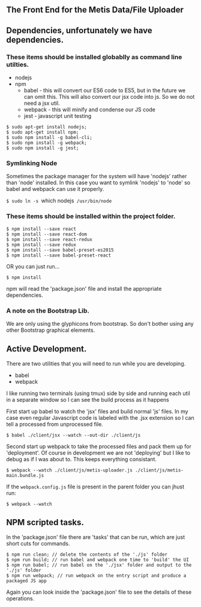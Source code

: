 ## The Front End for the Metis Data/File Uploader

## Dependencies, unfortunately we have dependencies.

### These items should be installed globablly as command line utilties.
  * nodejs
  * npm
    * babel - this will convert our ES6 code to ES5, but in the future we can omit this. This will also convert our jsx code into js. So we do not need a jsx util.
    * webpack - this will minify and condense our JS code
    * jest - javascript unit testing

  ```
  $ sudo apt-get install nodejs;
  $ sudo apt-get install npm;
  $ sudo npm install -g babel-cli;
  $ sudo npm install -g webpack;
  $ sudo npm install -g jest;
  ```

### Symlinking Node
  
  Sometimes the package manager for the system will have 'nodejs' rather than 'node' installed. In this case you want to symlink 'nodejs' to 'node' so babel and webpack can use it properly.

  `$ sudo ln -s `which nodejs` /usr/bin/node`
 
### These items should be installed within the project folder.

  ```
  $ npm install --save react
  $ npm install --save react-dom
  $ npm install --save react-redux
  $ npm install --save redux
  $ npm install --save babel-preset-es2015
  $ npm install --save babel-preset-react
  ```

  OR you can just run...

  `$ npm install`

  npm will read the 'package.json' file and install the appropriate dependencies.

### A note on the Bootstrap Lib.
  
  We are only using the glyphicons from bootstrap. So don't bother using any other Bootstrap graphical elements.

## Active Development.

  There are two utilities that you will need to run while you are developing.

  * babel
  * webpack

  I like running two terminals (using tmux) side by side and running each util in a separate window so I can see the build process as it happens

  First start up babel to watch the 'jsx' files and build normal 'js' files. In my case even regular Javascript code is labeled with the .jsx extension so I can tell a processed from unprocessed file.

  `$ babel ./client/jsx --watch --out-dir ./client/js`

  Second start up webpack to take the processed files and pack them up for 'deployment'. Of course in development we are not 'deploying' but I like to debug as if I was about to. This keeps everything consistant.

  `$ webpack --watch ./client/js/metis-uploader.js ./client/js/metis-main.bundle.js`

  If the `webpack.config.js` file is present in the parent folder you can jhust run:

  `$ webpack --watch`

## NPM scripted tasks. 

  In the 'package.json' file there are 'tasks' that can be run, which are just short cuts for commands.
  
  ```
  $ npm run clean; // delete the contents of the './js' folder
  $ npm run build; // run babel and webpack one time to 'build' the UI
  $ npm run babel; // run babel on the './jsx' folder and output to the './js' folder
  $ npm run webpack; // run webpack on the entry script and produce a packaged JS app 
  ```

  Again you can look inside the 'package.json' file to see the details of these operations.